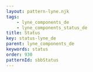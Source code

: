 ```yaml
---
layout: pattern-lyne.njk
tags: 
    - lyne_components_de
    - lyne_components_status_de
title: Status
key: status-lyne_de
parent: lyne_components_de
keywords: status
order: 930
patternId: sbbStatus
---
```

